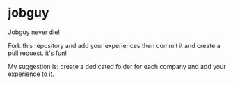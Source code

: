 # jobguy
Jobguy never die!

Fork this repository and add your experiences then commit it and create a pull request.
it's fun!

My suggestion is:
create a dedicated folder for each company and add your experience to it.
